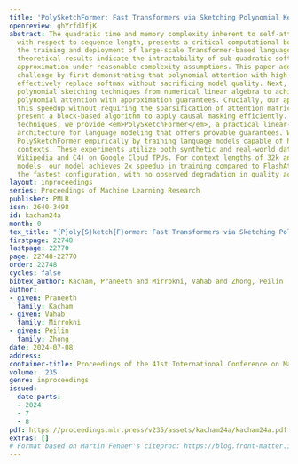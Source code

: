 ```yaml
---
title: 'PolySketchFormer: Fast Transformers via Sketching Polynomial Kernels'
openreview: ghYrfdJfjK
abstract: The quadratic time and memory complexity inherent to self-attention mechanisms,
  with respect to sequence length, presents a critical computational bottleneck in
  the training and deployment of large-scale Transformer-based language models. Recent
  theoretical results indicate the intractability of sub-quadratic softmax attention
  approximation under reasonable complexity assumptions. This paper addresses this
  challenge by first demonstrating that polynomial attention with high degree can
  effectively replace softmax without sacrificing model quality. Next, we develop
  polynomial sketching techniques from numerical linear algebra to achieve linear-time
  polynomial attention with approximation guarantees. Crucially, our approach achieves
  this speedup without requiring the sparsification of attention matrices. We also
  present a block-based algorithm to apply causal masking efficiently. Combining these
  techniques, we provide <em>PolySketchFormer</em>, a practical linear-time Transformer
  architecture for language modeling that offers provable guarantees. We validate
  PolySketchFormer empirically by training language models capable of handling long
  contexts. These experiments utilize both synthetic and real-world datasets (PG19,
  Wikipedia and C4) on Google Cloud TPUs. For context lengths of 32k and GPT-2 style
  models, our model achieves 2x speedup in training compared to FlashAttention of
  the fastest configuration, with no observed degradation in quality across our experiments.
layout: inproceedings
series: Proceedings of Machine Learning Research
publisher: PMLR
issn: 2640-3498
id: kacham24a
month: 0
tex_title: "{P}oly{S}ketch{F}ormer: Fast Transformers via Sketching Polynomial Kernels"
firstpage: 22748
lastpage: 22770
page: 22748-22770
order: 22748
cycles: false
bibtex_author: Kacham, Praneeth and Mirrokni, Vahab and Zhong, Peilin
author:
- given: Praneeth
  family: Kacham
- given: Vahab
  family: Mirrokni
- given: Peilin
  family: Zhong
date: 2024-07-08
address:
container-title: Proceedings of the 41st International Conference on Machine Learning
volume: '235'
genre: inproceedings
issued:
  date-parts:
  - 2024
  - 7
  - 8
pdf: https://proceedings.mlr.press/v235/assets/kacham24a/kacham24a.pdf
extras: []
# Format based on Martin Fenner's citeproc: https://blog.front-matter.io/posts/citeproc-yaml-for-bibliographies/
---
```

